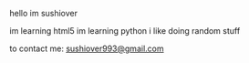 hello im sushiover

im learning html5
im learning python
i like doing random stuff

to contact me: sushiover993@gmail.com

<!---
sushiover/sushiover is a ✨ special ✨ repository because its `README.md` (this file) appears on your GitHub profile.
You can click the Preview link to take a look at your changes.
--->

